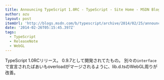 ```yaml
---
title: Announcing TypeScript 1.0RC - TypeScript - Site Home - MSDN Blogs
author: azu
layout: post
itemUrl: 'http://blogs.msdn.com/b/typescript/archive/2014/02/25/announcing-typescript-1-0rc.aspx'
date: '2014-02-26T05:15:45.397Z'
tags:
  - TypeScript
  - ReleaseNote
  - WebGL
---
```

TypeScript 1.0RCリリース。
0.9.7として開発されてたもの。
別々の`interface` で宣言されたばあいもoverloadがマージされるように、lib.d.tsのWebGL周りが改善。
